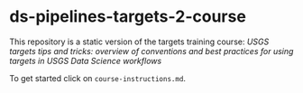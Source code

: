 # ds-pipelines-targets-2-course
This repository is a static version of the targets training course: *USGS targets tips and tricks: overview of conventions and best practices for using targets in USGS Data Science workflows*

To get started click on `course-instructions.md`.
